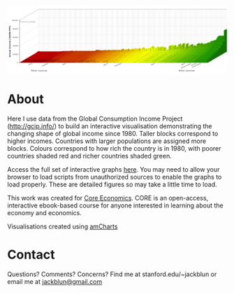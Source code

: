 
<img src="img/1980_clip.png" alt="" class="inline"/>

# About

Here I use data from the Global Consumption Income Project (http://gcip.info/) to build an interactive visualisation demonstrating the changing shape of global income since 1980. Taller blocks correspond to higher incomes. Countries with larger populations are assigned more blocks. Colours correspond to how rich the country is in 1980, with poorer countries shaded red and richer countries shaded green.

Access the full set of interactive graphs [here](html/fig_050816_1980.html). You may need to allow your browser to load scripts from unauthorized sources to enable the graphs to load properly. These are detailed figures so may take a little time to load.

This work was created for [Core Economics](http://www.core-econ.org/). CORE is an open-access, interactive ebook-based course for anyone interested in learning about the economy and economics.

Visualisations created using [amCharts](https://www.amcharts.com/) 

# Contact

Questions? Comments? Concerns? Find me at stanford.edu/~jackblun or email me at jackblun@gmail.com